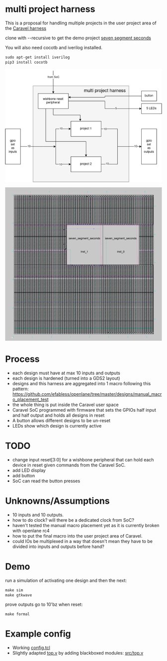 # multi project harness

This is a proposal for handling multiple projects in the user project area of the [Caravel harness](https://github.com/efabless/caravel)

clone with --recursive to get the demo project [seven segment seconds](https://github.com/mattvenn/seven-segment-seconds)

You will also need cocotb and iverilog installed.

    sudo apt-get install iverilog
    pip3 install cocotb

![multi project harness diagram](docs/multi-project-harness.png)

![multi project gds](docs/multi-project-gds.png)

# Process

* each design must have at max 10 inputs and outputs
* each design is hardened (turned into a GDS2 layout)
* designs and this harness are aggregated into 1 macro following this pattern: https://github.com/efabless/openlane/tree/master/designs/manual_macro_placement_test
* the whole thing is put inside the Caravel user space
* Caravel SoC programmed with firmware that sets the GPIOs half input and half output and holds all designs in reset
* A button allows different designs to be un-reset
* LEDs show which design is currently active

# TODO

* change input reset[3:0] for a wishbone peripheral that can hold each device in reset given commands from the Caravel SoC.
* add LED display
* add button
* SoC can read the button presses

# Unknowns/Assumptions

* 10 inputs and 10 outputs.
* how to do clock? will there be a dedicated clock from SoC?
* haven't tested the manual macro placement yet as it is currently broken with openlane rc4
* how to put the final macro into the user project area of Caravel.
* could IOs be multiplexed in a way that doesn't mean they have to be divided into inputs and outputs before hand? 


# Demo

run a simulation of activating one design and then the next:

    make sim
    make gtkwave

prove outputs go to 10'bz when reset:

    make formal

# Example config

* Working [config.tcl](example/config.tcl)
* Slightly adapted [top.v](top.v) by adding blackboxed modules: [src/top.v](example/src/top.v)
